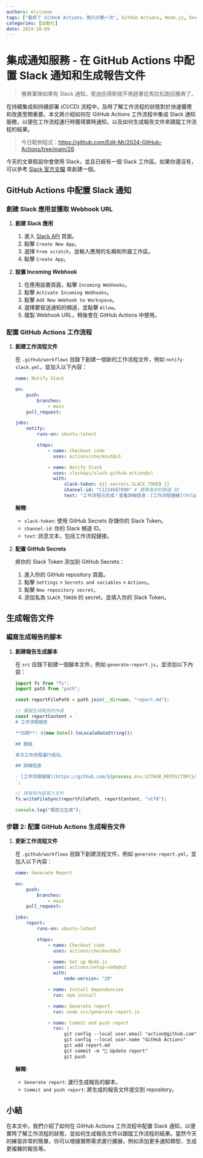 ```yaml
---
authors: elvismao
tags: ["看好了 GitHub Actions，我只示範一次", GitHub Actions, Node.js, DevOps]
categories: [自動化]
date: 2024-10-09
---
```


# 集成通知服務 - 在 GitHub Actions 中配置 Slack 通知和生成報告文件

> 雅典軍隊如果有 Slack 通知，斐迪庇得斯就不用趕著從馬拉松跑回雅典了。

在持續集成和持續部署 (CI/CD) 流程中，及時了解工作流程的狀態對於快速響應和改進至關重要。本文將介紹如何在 GitHub Actions 工作流程中集成 Slack 通知服務，以便在工作流程運行時獲得實時通知，以及如何生成報告文件來跟蹤工作流程的結果。

> 今日範例程式：<https://github.com/Edit-Mr/2024-GitHub-Actions/tree/main/26>

今天的文章假設你會使用 Slack，並且已經有一個 Slack 工作區。如果你還沒有，可以參考 [Slack 官方文檔](https://slack.com/intl/zh-tw/help/articles/206845317-Create-a-Slack-workspace) 來創建一個。

## GitHub Actions 中配置 Slack 通知

### 創建 Slack 應用並獲取 Webhook URL

1. **創建 Slack 應用**

    1. 進入 [Slack API](https://api.slack.com/apps) 頁面。
    2. 點擊 `Create New App`。
    3. 選擇 `From scratch`，並輸入應用的名稱和所屬工作區。
    4. 點擊 `Create App`。

2. **設置 Incoming Webhook**

    1. 在應用設置頁面，點擊 `Incoming Webhooks`。
    2. 點擊 `Activate Incoming Webhooks`。
    3. 點擊 `Add New Webhook to Workspace`。
    4. 選擇要發送通知的頻道，並點擊 `Allow`。
    5. 複製 Webhook URL，稍後會在 GitHub Actions 中使用。

### 配置 GitHub Actions 工作流程

1. **創建工作流程文件**

    在 `.github/workflows` 目錄下創建一個新的工作流程文件，例如 `notify-slack.yml`，並加入以下內容：

    ```yaml
    name: Notify Slack

    on:
        push:
            branches:
                - main
        pull_request:

    jobs:
        notify:
            runs-on: ubuntu-latest

            steps:
                - name: Checkout code
                  uses: actions/checkout@v3

                - name: Notify Slack
                  uses: slackapi/slack-github-action@v1
                  with:
                      slack-token: ${{ secrets.SLACK_TOKEN }}
                      channel-id: "C1234567890" # 替換為你的頻道 ID
                      text: "工作流程已完成！查看詳細信息：[工作流程鏈接](https://github.com/${{ github.repository }}/actions/runs/${{ github.run_id }})"
    ```

    **解釋**:

    - `slack-token`: 使用 GitHub Secrets 存儲你的 Slack Token。
    - `channel-id`: 你的 Slack 頻道 ID。
    - `text`: 訊息文本，包括工作流程鏈接。

2. **配置 GitHub Secrets**

    將你的 Slack Token 添加到 GitHub Secrets：

    1. 進入你的 GitHub repository 頁面。
    2. 點擊 `Settings` > `Secrets and variables` > `Actions`。
    3. 點擊 `New repository secret`。
    4. 添加名為 `SLACK_TOKEN` 的 secret，並填入你的 Slack Token。

## 生成報告文件

### 編寫生成報告的腳本

1. **創建報告生成腳本**

    在 `src` 目錄下創建一個腳本文件，例如 `generate-report.js`，並添加以下內容：

    ```javascript
    import fs from "fs";
    import path from "path";

    const reportFilePath = path.join(__dirname, "report.md");

    // 模擬生成報告的內容
    const reportContent = `
    # 工作流程報告
    
    **日期**: ${new Date().toLocaleDateString()}
    
    ## 總結
    
    本次工作流程運行成功。
    
    ## 詳細信息
    
    - [工作流程鏈接](https://github.com/${process.env.GITHUB_REPOSITORY}/actions/runs/${process.env.GITHUB_RUN_ID})
    `;

    // 將報告內容寫入文件
    fs.writeFileSync(reportFilePath, reportContent, "utf8");

    console.log("報告已生成");
    ```

### 步驟 2: 配置 GitHub Actions 生成報告文件

1. **更新工作流程文件**

    在 `.github/workflows` 目錄下創建流程文件，例如 `generate-report.yml`，並加入以下內容：

    ```yaml
    name: Generate Report

    on:
        push:
            branches:
                - main
        pull_request:

    jobs:
        report:
            runs-on: ubuntu-latest

            steps:
                - name: Checkout code
                  uses: actions/checkout@v3

                - name: Set up Node.js
                  uses: actions/setup-node@v3
                  with:
                      node-version: "20"

                - name: Install dependencies
                  run: npm install

                - name: Generate report
                  run: node src/generate-report.js

                - name: Commit and push report
                  run: |
                      git config --local user.email "action@github.com"
                      git config --local user.name "GitHub Actions"
                      git add report.md
                      git commit -m "📝 Update report"
                      git push
    ```

    **解釋**:

    - `Generate report`: 運行生成報告的腳本。
    - `Commit and push report`: 將生成的報告文件提交到 repository。

## 小結

在本文中，我們介紹了如何在 GitHub Actions 工作流程中配置 Slack 通知，以便實時了解工作流程的狀態，並如何生成報告文件以跟蹤工作流程的結果。當然今天的練習非常的簡單，你可以根據實際需求進行擴展，例如添加更多通知類型、生成更複雜的報告等。
